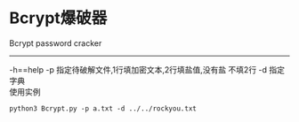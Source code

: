 # Bcrypt爆破器
Bcrypt password cracker
<hr>
-h==help
-p  指定待破解文件,1行填加密文本,2行填盐值,没有盐
不填2行
-d 指定字典
<br>
使用实例

``
python3 Bcrypt.py -p a.txt -d ../../rockyou.txt
``
